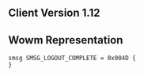 ## Client Version 1.12

## Wowm Representation
```rust,ignore
smsg SMSG_LOGOUT_COMPLETE = 0x004D {
}

```
